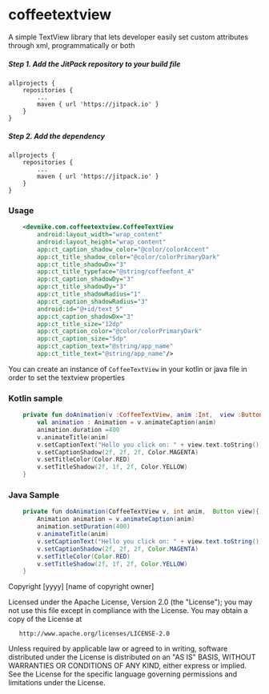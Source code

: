 # coffeetextview
A simple TextView library that lets developer easily set custom attributes through xml, programmatically or both

##### Step 1. Add the JitPack repository to your build file 
	allprojects {
		repositories {
			...
			maven { url 'https://jitpack.io' }
		}
	}
  
  ##### Step 2. Add the dependency
  	allprojects {
		repositories {
			...
			maven { url 'https://jitpack.io' }
		}
	}
	
### Usage

```xml
    <devmike.com.coffeetextview.CoffeeTextView
        android:layout_width="wrap_content"
        android:layout_height="wrap_content"
        app:ct_caption_shadow_color="@color/colorAccent"
        app:ct_title_shadow_color="@color/colorPrimaryDark"
        app:ct_title_shadowDx="3"
        app:ct_title_typeface="@string/coffeefont_4"
        app:ct_caption_shadowDy="3"
        app:ct_title_shadowDy="3"
        app:ct_title_shadowRadius="1"
        app:ct_caption_shadowRadius="3"
        android:id="@+id/text_5"
        app:ct_caption_shadowDx="3"
        app:ct_title_size="12dp"
        app:ct_caption_color="@color/colorPrimaryDark"
        app:ct_caption_size="5dp"
        app:ct_caption_text="@string/app_name"
        app:ct_title_text="@string/app_name"/>
```

You can create an instance of `CoffeeTextView` in your kotlin or java file in order to set the textview properties

### Kotlin sample

```kotlin
    private fun doAnimation(v :CoffeeTextView, anim :Int,  view :Button){
        val animation : Animation = v.animateCaption(anim)
        animation.duration =400
        v.animateTitle(anim)
        v.setCaptionText("Hello you click on: " + view.text.toString())
        v.setCaptionShadow(2f, 2f, 2f, Color.MAGENTA)
        v.setTitleColor(Color.RED)
        v.setTitleShadow(2f, 1f, 2f, Color.YELLOW)
    }
```
### Java Sample

```java
    private fun doAnimation(CoffeeTextView v, int anim,  Button view){
        Animation animation = v.animateCaption(anim)
        animation.setDuration(400)
        v.animateTitle(anim)
        v.setCaptionText("Hello you click on: " + view.text.toString())
        v.setCaptionShadow(2f, 2f, 2f, Color.MAGENTA)
        v.setTitleColor(Color.RED)
        v.setTitleShadow(2f, 1f, 2f, Color.YELLOW)
    }
```

 Copyright [yyyy] [name of copyright owner]

   Licensed under the Apache License, Version 2.0 (the "License");
   you may not use this file except in compliance with the License.
   You may obtain a copy of the License at

       http://www.apache.org/licenses/LICENSE-2.0

   Unless required by applicable law or agreed to in writing, software
   distributed under the License is distributed on an "AS IS" BASIS,
   WITHOUT WARRANTIES OR CONDITIONS OF ANY KIND, either express or implied.
   See the License for the specific language governing permissions and
limitations under the License.
